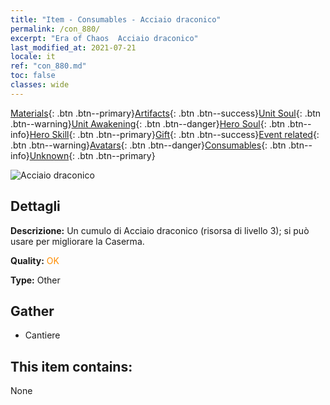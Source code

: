 ```yaml
---
title: "Item - Consumables - Acciaio draconico"
permalink: /con_880/
excerpt: "Era of Chaos  Acciaio draconico"
last_modified_at: 2021-07-21
locale: it
ref: "con_880.md"
toc: false
classes: wide
---
```

 [Materials](/ItemsIT/){: .btn .btn--primary}[Artifacts](/ItemsIT/Artifacts/){: .btn .btn--success}[Unit Soul](/ItemsIT/UnitSoul/){: .btn .btn--warning}[Unit Awakening](/ItemsIT/UnitAwakening/){: .btn .btn--danger}[Hero Soul](/ItemsIT/HeroSoul/){: .btn .btn--info}[Hero Skill](/ItemsIT/HeroSkill/){: .btn .btn--primary}[Gift](/ItemsIT/Gift/){: .btn .btn--success}[Event related](/ItemsIT/Events/){: .btn .btn--warning}[Avatars](/ItemsIT/Avatars/){: .btn .btn--danger}[Consumables](/ItemsIT/Consumables/){: .btn .btn--info}[Unknown](/ItemsIT/Unknown/){: .btn .btn--primary}

 ![Acciaio draconico](/images/t/i_115.png)

## Dettagli
 **Descrizione:** Un cumulo di Acciaio draconico (risorsa di livello 3); si può usare per migliorare la Caserma.

 **Quality:** <span style="color: #FF8C00">OK</span>

 **Type:** Other

## Gather

*    Cantiere 

## This item contains:

  None

